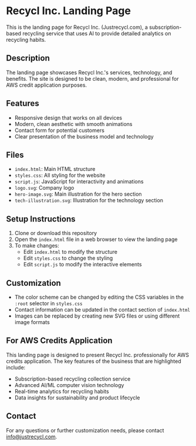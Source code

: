 # Recycl Inc. Landing Page

This is the landing page for Recycl Inc. (Justrecycl.com), a subscription-based recycling service that uses AI to provide detailed analytics on recycling habits.

## Description

The landing page showcases Recycl Inc.'s services, technology, and benefits. The site is designed to be clean, modern, and professional for AWS credit application purposes.

## Features

- Responsive design that works on all devices
- Modern, clean aesthetic with smooth animations
- Contact form for potential customers
- Clear presentation of the business model and technology

## Files

- `index.html`: Main HTML structure
- `styles.css`: All styling for the website
- `script.js`: JavaScript for interactivity and animations
- `logo.svg`: Company logo
- `hero-image.svg`: Main illustration for the hero section
- `tech-illustration.svg`: Illustration for the technology section

## Setup Instructions

1. Clone or download this repository
2. Open the `index.html` file in a web browser to view the landing page
3. To make changes:
   - Edit `index.html` to modify the structure
   - Edit `styles.css` to change the styling
   - Edit `script.js` to modify the interactive elements

## Customization

- The color scheme can be changed by editing the CSS variables in the `:root` selector in `styles.css`
- Contact information can be updated in the contact section of `index.html`
- Images can be replaced by creating new SVG files or using different image formats

## For AWS Credits Application

This landing page is designed to present Recycl Inc. professionally for AWS credits application. The key features of the business that are highlighted include:

- Subscription-based recycling collection service
- Advanced AI/ML computer vision technology
- Real-time analytics for recycling habits
- Data insights for sustainability and product lifecycle

## Contact

For any questions or further customization needs, please contact info@justrecycl.com. 